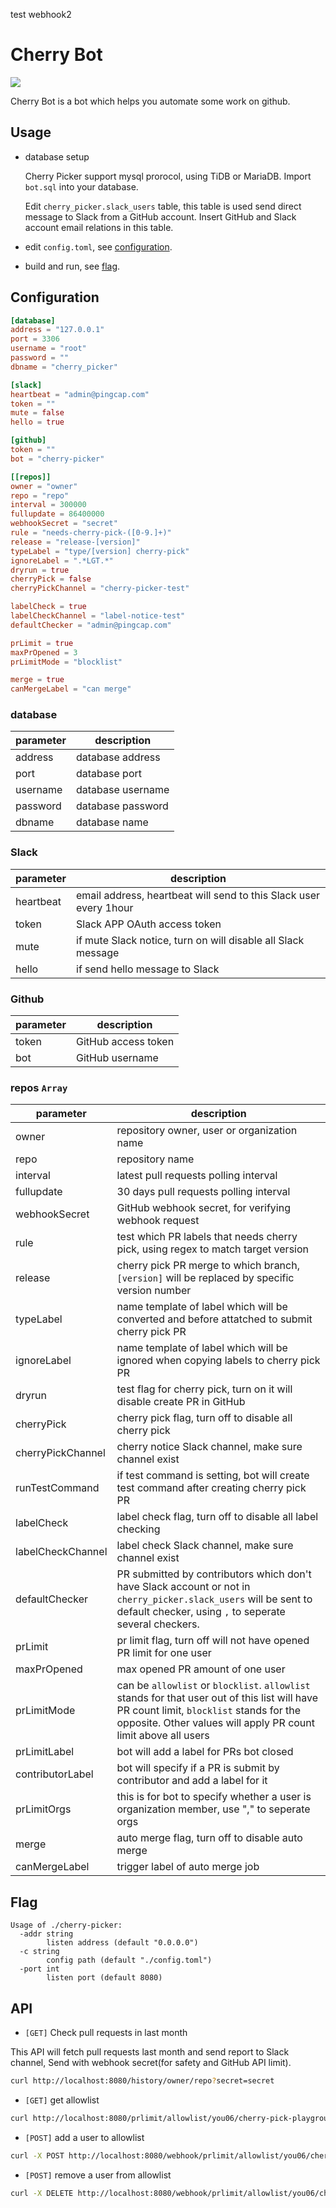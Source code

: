 test webhook2
# Cherry Bot

![](https://user-images.githubusercontent.com/9587680/60788142-95abc100-a18e-11e9-9a42-fbf21a023449.jpg)

Cherry Bot is a bot which helps you automate some work on github.

## Usage

* database setup
  
  Cherry Picker support mysql prorocol, using TiDB or MariaDB. Import `bot.sql` into your database.

  Edit `cherry_picker.slack_users` table, this table is used send direct message to Slack from a GitHub account. Insert GitHub and Slack account email relations in this table.

* edit `config.toml`, see [configuration](#configuration).

* build and run, see [flag](#flag).

## Configuration

```toml
[database]
address = "127.0.0.1"
port = 3306
username = "root"
password = ""
dbname = "cherry_picker"

[slack]
heartbeat = "admin@pingcap.com"
token = ""
mute = false
hello = true

[github]
token = ""
bot = "cherry-picker"

[[repos]]
owner = "owner"
repo = "repo"
interval = 300000
fullupdate = 86400000
webhookSecret = "secret"
rule = "needs-cherry-pick-([0-9.]+)"
release = "release-[version]"
typeLabel = "type/[version] cherry-pick"
ignoreLabel = ".*LGT.*"
dryrun = true
cherryPick = false
cherryPickChannel = "cherry-picker-test"

labelCheck = true
labelCheckChannel = "label-notice-test"
defaultChecker = "admin@pingcap.com"

prLimit = true
maxPrOpened = 3
prLimitMode = "blocklist"

merge = true
canMergeLabel = "can merge"
```

### database

| parameter  | description |
| - | - |
| address | database address |
| port | database port |
| username | database username |
| password | database password |
| dbname | database name |

### Slack

| parameter  | description |
| - | - |
| heartbeat | email address, heartbeat will send to this Slack user every 1hour |
| token | Slack APP OAuth access token |
| mute | if mute Slack notice, turn on will disable all Slack message |
| hello | if send hello message to Slack |

### Github

| parameter  | description |
| - | - |
| token | GitHub access token |
| bot | GitHub username |

### repos `Array`

| parameter  | description |
| - | - |
| owner | repository owner, user or organization name |
| repo | repository name |
| interval | latest pull requests polling interval |
| fullupdate | 30 days pull requests polling interval |
| webhookSecret | GitHub webhook secret, for verifying webhook request |
| rule | test which PR labels that needs cherry pick, using regex to match target version |
| release | cherry pick PR merge to which branch, `[version]` will be replaced by specific version number |
| typeLabel | name template of label which will be converted and before attatched to submit cherry pick PR |
| ignoreLabel | name template of label which will be ignored when copying labels to cherry pick PR |
| dryrun  | test flag for cherry pick, turn on it will disable create PR in GitHub |
| cherryPick  | cherry pick flag, turn off to disable all cherry pick |
| cherryPickChannel  | cherry notice Slack channel, make sure channel exist |
| runTestCommand  | if test command is setting, bot will create test command after creating cherry pick PR |
| labelCheck  | label check flag, turn off to disable all label checking |
| labelCheckChannel  | label check Slack channel, make sure channel exist |
| defaultChecker | PR submitted by contributors which don't have Slack account or not in `cherry_picker.slack_users` will be sent to default checker, using `,` to seperate several checkers. |
| prLimit | pr limit flag, turn off will not have opened PR limit for one user |
| maxPrOpened | max opened PR amount of one user |
| prLimitMode | can be `allowlist` or `blocklist`. `allowlist` stands for that user out of this list will have PR count limit, `blocklist` stands for the opposite. Other values will apply PR count limit above all users |
| prLimitLabel | bot will add a label for PRs bot closed |
| contributorLabel | bot will specify if a PR is submit by contributor and add a label for it |
| prLimitOrgs | this is for bot to specify whether a user is organization member, use "," to seperate orgs |
| merge | auto merge flag, turn off to disable auto merge |
| canMergeLabel | trigger label of auto merge job |

## Flag

```
Usage of ./cherry-picker:
  -addr string
        listen address (default "0.0.0.0")
  -c string
        config path (default "./config.toml")
  -port int
        listen port (default 8080)
```

## API

* `[GET]` Check pull requests in last month

This API will fetch pull requests last month and send report to Slack channel, Send with webhook secret(for safety and GitHub API limit).

```sh
curl http://localhost:8080/history/owner/repo?secret=secret
```

* `[GET]` get allowlist

```sh
curl http://localhost:8080/prlimit/allowlist/you06/cherry-pick-playground?secret=secret
```

* `[POST]` add a user to allowlist

```sh
curl -X POST http://localhost:8080/webhook/prlimit/allowlist/you06/cherry-pick-playground/you06?secret=secret
```

* `[POST]` remove a user from allowlist

```sh
curl -X DELETE http://localhost:8080/webhook/prlimit/allowlist/you06/cherry-pick-playground/you06?secret=secret
```

